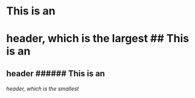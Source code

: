 # This is an <h1> header, which is the largest ## This is an <h2> header ###### This is an <h6> header, which is the smallest
